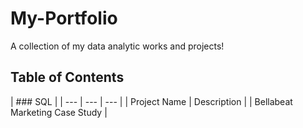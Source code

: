 # My-Portfolio
A collection of my data analytic works and projects!

## Table of Contents

| ### SQL  |
| --- | --- | --- |
| Project Name  | Description | 
| Bellabeat Marketing Case Study |
